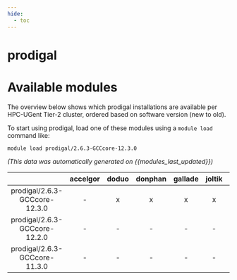 ```yaml
---
hide:
  - toc
---
```


prodigal
========

# Available modules


The overview below shows which prodigal installations are available per HPC-UGent Tier-2 cluster, ordered based on software version (new to old).

To start using prodigal, load one of these modules using a `module load` command like:

```shell
module load prodigal/2.6.3-GCCcore-12.3.0
```

*(This data was automatically generated on {{modules_last_updated}})*  

| |accelgor|doduo|donphan|gallade|joltik|litleo|shinx|
| :---: | :---: | :---: | :---: | :---: | :---: | :---: | :---: |
|prodigal/2.6.3-GCCcore-12.3.0|-|x|x|x|x|x|x|
|prodigal/2.6.3-GCCcore-12.2.0|-|-|-|-|-|x|x|
|prodigal/2.6.3-GCCcore-11.3.0|-|-|-|-|-|x|x|
